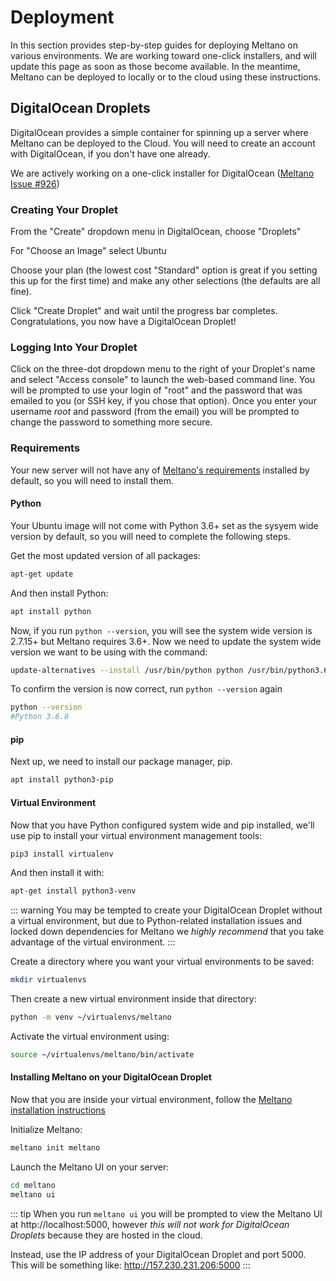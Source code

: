 # Deployment

In this section provides step-by-step guides for deploying Meltano on various environments. We are working toward one-click installers, and will update this page as soon as those become available. In the meantime, Meltano can be deployed to locally or to the cloud using these instructions.

## DigitalOcean Droplets

DigitalOcean provides a simple container for spinning up a server where Meltano can be deployed to the Cloud. You will need to create an account with DigitalOcean, if you don't have one already. 

We are actively working on a one-click installer for DigitalOcean ([Meltano Issue #926](https://gitlab.com/meltano/meltano/issues/926))

### Creating Your Droplet

From the "Create" dropdown menu in DigitalOcean, choose "Droplets"

For "Choose an Image" select Ubuntu

Choose your plan (the lowest cost "Standard" option is great if you setting this up for the first time) and make any other selections (the defaults are all fine).

Click "Create Droplet" and wait until the progress bar completes. Congratulations, you now have a DigitalOcean Droplet!

### Logging Into Your Droplet

Click on the three-dot dropdown menu to the right of your Droplet's name and select "Access console" to launch the web-based command line. You will be prompted to use your login of "root" and the password that was emailed to you (or SSH key, if you chose that option). Once you enter your username *root* and password (from the email) you will be prompted to change the password to something more secure.

### Requirements 

Your new server will not have any of [Meltano's requirements](/docs/installation.html#requirements) installed by default, so you will need to install them.

#### Python

Your Ubuntu image will not come with Python 3.6+ set as the sysyem wide version by default, so you will need to complete the following steps.

Get the most updated version of all packages:
```bash
apt-get update
```

And then install Python:
```bash
apt install python
```

Now, if you run `python --version`, you will see the system wide version is 2.7.15+ but Meltano requires 3.6+. Now we need to update the system wide version we want to be using with the command: 

```bash
update-alternatives --install /usr/bin/python python /usr/bin/python3.6 1
```

To confirm the version is now correct, run `python --version` again
```bash
python --version
#Python 3.6.8
```

#### pip

Next up, we need to install our package manager, pip.

```bash
apt install python3-pip
```

#### Virtual Environment

Now that you have Python configured system wide and pip installed, we'll use pip to install your virtual environment management tools:

```bash
pip3 install virtualenv 
```

And then install it with:
```bash
apt-get install python3-venv
```

::: warning
You may be tempted to create your DigitalOcean Droplet without a virtual environment, but due to Python-related installation issues and locked down dependencies for Meltano we *highly recommend* that you take advantage of the virtual environment.
:::

Create a directory where you want your virtual environments to be saved:
```bash
mkdir virtualenvs
```

Then create a new virtual environment inside that directory:
```bash
python -m venv ~/virtualenvs/meltano
```

Activate the virtual environment using:
```bash
source ~/virtualenvs/meltano/bin/activate
```

#### Installing Meltano on your DigitalOcean Droplet

Now that you are inside your virtual environment, follow the [Meltano installation instructions](http://localhost:8080/docs/installation.html#installing-meltano)

Initialize Meltano:
```bash
meltano init meltano
```

Launch the Meltano UI on your server:
```bash
cd meltano
meltano ui
```

::: tip
When you run `meltano ui` you will be prompted to view the Meltano UI at http://localhost:5000, however *this will not work for DigitalOcean Droplets* because they are hosted in the cloud. 

Instead, use the IP address of your DigitalOcean Droplet and port 5000. This will be something like: http://157.230.231.206:5000
:::
